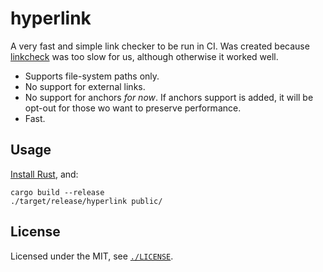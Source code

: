 # hyperlink

A very fast and simple link checker to be run in CI. Was created because
[linkcheck](https://github.com/filiph/linkcheck) was too slow for us, although
otherwise it worked well.

* Supports file-system paths only.
* No support for external links.
* No support for anchors *for now*. If anchors support is added, it will be
  opt-out for those wo want to preserve performance.
* Fast.

## Usage

[Install Rust](https://rustup.rs/), and:

```
cargo build --release
./target/release/hyperlink public/
```

## License

Licensed under the MIT, see [`./LICENSE`](./LICENSE).
